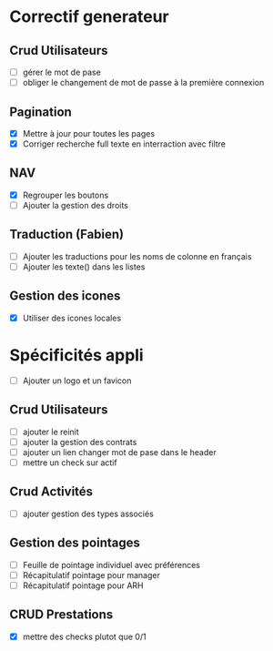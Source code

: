 # Correctif generateur

## Crud Utilisateurs

* [ ] gérer le mot de pase
* [ ] obliger le changement de mot de passe à la première connexion

## Pagination

* [X] Mettre à jour pour toutes les pages
* [X] Corriger recherche full texte en interraction avec filtre

## NAV

* [X] Regrouper les boutons
* [ ] Ajouter la gestion des droits

## Traduction (Fabien)

* [ ] Ajouter les traductions pour les noms de colonne en français
* [ ] Ajouter les texte() dans les listes

## Gestion des icones

* [X] Utiliser des icones locales

# Spécificités appli

* [ ] Ajouter un logo et un favicon

## Crud Utilisateurs

* [ ] ajouter le reinit
* [ ] ajouter la gestion des contrats
* [ ] ajouter un lien changer mot de pase dans le header
* [ ] mettre un check sur actif

## Crud Activités

* [ ] ajouter gestion des types associés

## Gestion des pointages

* [ ] Feuille de pointage individuel avec préférences
* [ ] Récapitulatif pointage pour manager
* [ ] Récapitulatif pointage pour ARH

## CRUD Prestations

* [X] mettre des checks plutot que 0/1

